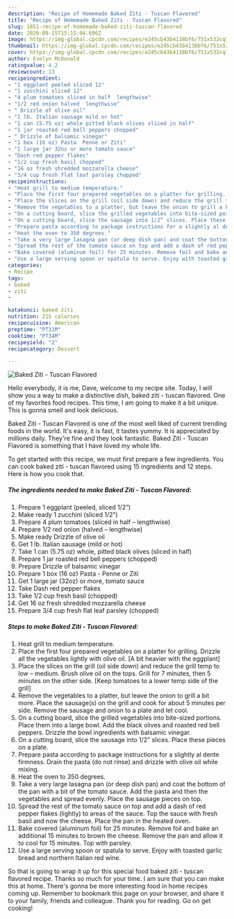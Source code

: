 ```yaml
---
description: "Recipe of Homemade Baked Ziti - Tuscan Flavored"
title: "Recipe of Homemade Baked Ziti - Tuscan Flavored"
slug: 1851-recipe-of-homemade-baked-ziti-tuscan-flavored
date: 2020-09-15T15:15:04.696Z
image: https://img-global.cpcdn.com/recipes/e245cb43b4138bf6/751x532cq70/baked-ziti-tuscan-flavored-recipe-main-photo.jpg
thumbnail: https://img-global.cpcdn.com/recipes/e245cb43b4138bf6/751x532cq70/baked-ziti-tuscan-flavored-recipe-main-photo.jpg
cover: https://img-global.cpcdn.com/recipes/e245cb43b4138bf6/751x532cq70/baked-ziti-tuscan-flavored-recipe-main-photo.jpg
author: Evelyn McDonald
ratingvalue: 4.2
reviewcount: 13
recipeingredient:
- "1 eggplant peeled sliced 12"
- "1 zucchini sliced 12"
- "4 plum tomatoes sliced in half  lengthwise"
- "1/2 red onion halved  lengthwise"
- " Drizzle of olive oil"
- "1 lb. Italian sausage mild or hot"
- "1 can (5.75 oz) whole pitted black olives sliced in half"
- "1 jar roasted red bell peppers chopped"
- " Drizzle of balsamic vinegar"
- "1 box (16 oz) Pasta  Penne or Ziti"
- "1 large jar 32oz or more tomato sauce"
- "Dash red pepper flakes"
- "1/2 cup fresh basil chopped"
- "16 oz fresh shredded mozzarella cheese"
- "3/4 cup fresh flat leaf parsley chopped"
recipeinstructions:
- "Heat grill to medium temperature."
- "Place the first four prepared vegetables on a platter for grilling. Drizzle all the vegetables lightly with olive oil. [A bit heavier with the eggplant]"
- "Place the slices on the grill (oil side down) and reduce the grill temp to low – medium. Brush olive oil on the tops. Grill for 7 minutes, then 5 minutes on the other side. [Keep tomatoes to a lower temp side of the grill]"
- "Remove the vegetables to a platter, but leave the onion to grill a bit more. Place the sausage(s) on the grill and cook for about 5 minutes per side. Remove the sausage and onion to a plate and let cool."
- "On a cutting board, slice the grilled vegetables into bite-sized portions. Place them into a large bowl. Add the black olives and roasted red bell peppers. Drizzle the bowl ingredients with balsamic vinegar."
- "On a cutting board, slice the sausage into 1/2” slices. Place these pieces on a plate."
- "Prepare pasta according to package instructions for a slightly al dente firmness. Drain the pasta (do not rinse) and drizzle with olive oil while mixing."
- "Heat the oven to 350 degrees."
- "Take a very large lasagna pan (or deep dish pan) and coat the bottom of the pan with a bit of the tomato sauce. Add the pasta and then the vegetables and spread evenly. Place the sausage pieces on top."
- "Spread the rest of the tomato sauce on top and add a dash of red pepper flakes (lightly) to areas of the sauce. Top the sauce with fresh basil and now the cheese. Place the pan in the heated oven."
- "Bake covered (aluminum foil) for 25 minutes. Remove foil and bake an additional 15 minutes to brown the cheese. Remove the pan and allow it to cool for 15 minutes. Top with parsley."
- "Use a large serving spoon or spatula to serve. Enjoy with toasted garlic bread and northern Italian red wine."
categories:
- Recipe
tags:
- baked
- ziti
- 

katakunci: baked ziti  
nutrition: 215 calories
recipecuisine: American
preptime: "PT31M"
cooktime: "PT34M"
recipeyield: "2"
recipecategory: Dessert

---
```



![Baked Ziti - Tuscan Flavored](https://img-global.cpcdn.com/recipes/e245cb43b4138bf6/751x532cq70/baked-ziti-tuscan-flavored-recipe-main-photo.jpg)

Hello everybody, it is me, Dave, welcome to my recipe site. Today, I will show you a way to make a distinctive dish, baked ziti - tuscan flavored. One of my favorites food recipes. This time, I am going to make it a bit unique. This is gonna smell and look delicious.

Baked Ziti - Tuscan Flavored is one of the most well liked of current trending foods in the world. It's easy, it is fast, it tastes yummy. It is appreciated by millions daily. They're fine and they look fantastic. Baked Ziti - Tuscan Flavored is something that I have loved my whole life.




To get started with this recipe, we must first prepare a few ingredients. You can cook baked ziti - tuscan flavored using 15 ingredients and 12 steps. Here is how you cook that.

<!--inarticleads1-->

##### The ingredients needed to make Baked Ziti - Tuscan Flavored:

1. Prepare 1 eggplant (peeled, sliced 1/2”)
1. Make ready 1 zucchini (sliced 1/2”)
1. Prepare 4 plum tomatoes (sliced in half – lengthwise)
1. Prepare 1/2 red onion (halved – lengthwise)
1. Make ready  Drizzle of olive oil
1. Get 1 lb. Italian sausage (mild or hot)
1. Take 1 can (5.75 oz) whole, pitted black olives (sliced in half)
1. Prepare 1 jar roasted red bell peppers (chopped)
1. Prepare  Drizzle of balsamic vinegar
1. Prepare 1 box (16 oz) Pasta - Penne or Ziti
1. Get 1 large jar (32oz) or more, tomato sauce
1. Take Dash red pepper flakes
1. Take 1/2 cup fresh basil (chopped)
1. Get 16 oz fresh shredded mozzarella cheese
1. Prepare 3/4 cup fresh flat leaf parsley (chopped)




<!--inarticleads2-->

##### Steps to make Baked Ziti - Tuscan Flavored:

1. Heat grill to medium temperature.
1. Place the first four prepared vegetables on a platter for grilling. Drizzle all the vegetables lightly with olive oil. [A bit heavier with the eggplant]
1. Place the slices on the grill (oil side down) and reduce the grill temp to low – medium. Brush olive oil on the tops. Grill for 7 minutes, then 5 minutes on the other side. [Keep tomatoes to a lower temp side of the grill]
1. Remove the vegetables to a platter, but leave the onion to grill a bit more. Place the sausage(s) on the grill and cook for about 5 minutes per side. Remove the sausage and onion to a plate and let cool.
1. On a cutting board, slice the grilled vegetables into bite-sized portions. Place them into a large bowl. Add the black olives and roasted red bell peppers. Drizzle the bowl ingredients with balsamic vinegar.
1. On a cutting board, slice the sausage into 1/2” slices. Place these pieces on a plate.
1. Prepare pasta according to package instructions for a slightly al dente firmness. Drain the pasta (do not rinse) and drizzle with olive oil while mixing.
1. Heat the oven to 350 degrees.
1. Take a very large lasagna pan (or deep dish pan) and coat the bottom of the pan with a bit of the tomato sauce. Add the pasta and then the vegetables and spread evenly. Place the sausage pieces on top.
1. Spread the rest of the tomato sauce on top and add a dash of red pepper flakes (lightly) to areas of the sauce. Top the sauce with fresh basil and now the cheese. Place the pan in the heated oven.
1. Bake covered (aluminum foil) for 25 minutes. Remove foil and bake an additional 15 minutes to brown the cheese. Remove the pan and allow it to cool for 15 minutes. Top with parsley.
1. Use a large serving spoon or spatula to serve. Enjoy with toasted garlic bread and northern Italian red wine.




So that is going to wrap it up for this special food baked ziti - tuscan flavored recipe. Thanks so much for your time. I am sure that you can make this at home. There's gonna be more interesting food in home recipes coming up. Remember to bookmark this page on your browser, and share it to your family, friends and colleague. Thank you for reading. Go on get cooking!
